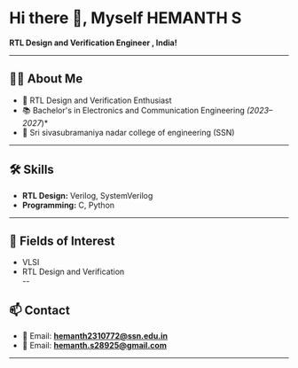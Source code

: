 # Hi there 👋, Myself HEMANTH S

**RTL Design and Verification Engineer , India!**

---

## 👨‍💻 About Me
- 🎯 RTL Design and Verification Enthusiast  
- 📚 Bachelor's in Electronics and Communication Engineering *(2023–2027*)*  
- 🏫 Sri sivasubramaniya nadar college of engineering (SSN) 

---

## 🛠 Skills
- **RTL Design:** Verilog, SystemVerilog
- **Programming:** C, Python  



---

## 🎯 Fields of Interest
- VLSI  
- RTL Design and Verification  
--



## 📫 Contact
- 📧 Email: **hemanth2310772@ssn.edu.in**  
- 📧 Email: **hemanth.s28925@gmail.com**

---
